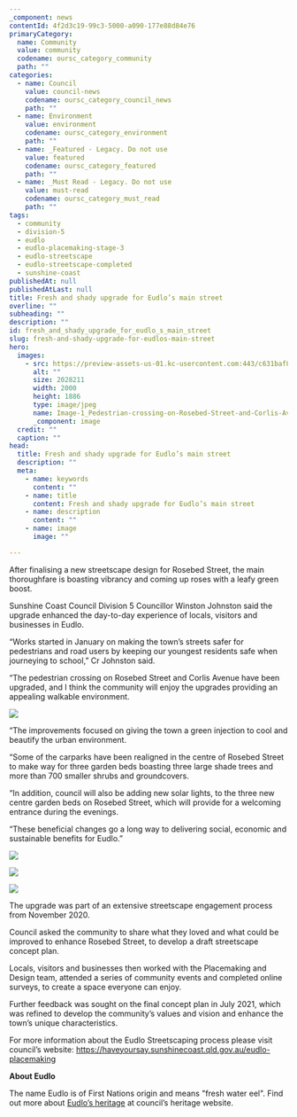 ```yaml
---
_component: news
contentId: 4f2d3c19-99c3-5000-a090-177e88d84e76
primaryCategory:
  name: Community
  value: community
  codename: oursc_category_community
  path: ""
categories:
  - name: Council
    value: council-news
    codename: oursc_category_council_news
    path: ""
  - name: Environment
    value: environment
    codename: oursc_category_environment
    path: ""
  - name: _Featured - Legacy. Do not use
    value: featured
    codename: oursc_category_featured
    path: ""
  - name: _Must Read - Legacy. Do not use
    value: must-read
    codename: oursc_category_must_read
    path: ""
tags:
  - community
  - division-5
  - eudlo
  - eudlo-placemaking-stage-3
  - eudlo-streetscape
  - eudlo-streetscape-completed
  - sunshine-coast
publishedAt: null
publishedAtLast: null
title: Fresh and shady upgrade for Eudlo’s main street
overline: ""
subheading: ""
description: ""
id: fresh_and_shady_upgrade_for_eudlo_s_main_street
slug: fresh-and-shady-upgrade-for-eudlos-main-street
hero:
  images:
    - src: https://preview-assets-us-01.kc-usercontent.com:443/c631baf8-1b46-001f-580c-d0001b68b4a8/f98d74ab-f43b-4e19-87d3-313979f0fa21/Image-1_Pedestrian-crossing-on-Rosebed-Street-and-Corlis-Avenue-increasing-safety-for-school-students-2.jpg
      alt: ""
      size: 2028211
      width: 2000
      height: 1886
      type: image/jpeg
      name: Image-1_Pedestrian-crossing-on-Rosebed-Street-and-Corlis-Avenue-increasing-safety-for-school-students-2.jpg
      _component: image
  credit: ""
  caption: ""
head:
  title: Fresh and shady upgrade for Eudlo’s main street
  description: ""
  meta:
    - name: keywords
      content: ""
    - name: title
      content: Fresh and shady upgrade for Eudlo’s main street
    - name: description
      content: ""
    - name: image
      image: ""

---
```

After finalising a new streetscape design for Rosebed Street, the main thoroughfare is boasting vibrancy and coming up roses with a leafy green boost.

Sunshine Coast Council Division 5 Councillor Winston Johnston said the upgrade enhanced the day-to-day experience of locals, visitors and businesses in Eudlo.

“Works started in January on making the town’s streets safer for pedestrians and road users by keeping our youngest residents safe when journeying to school,” Cr Johnston said.

“The pedestrian crossing on Rosebed Street and Corlis Avenue have been upgraded, and I think the community will enjoy the upgrades providing an appealing walkable environment.

![](https://preview-assets-us-01.kc-usercontent.com:443/c631baf8-1b46-001f-580c-d0001b68b4a8/2fccdb0f-a720-4fb7-872c-7c715898d0dc/Image-2_Pedestrian-crossing-on-Rosebed-Street-and-Corlis-Avenue-increasing-safety-for-school-students-3-1024x768.jpg)

“The improvements focused on giving the town a green injection to cool and beautify the urban environment.

“Some of the carparks have been realigned in the centre of Rosebed Street to make way for three garden beds boasting three large shade trees and more than 700 smaller shrubs and groundcovers.

“In addition, council will also be adding new solar lights, to the three new centre garden beds on Rosebed Street, which will provide for a welcoming entrance during the evenings. 

“These beneficial changes go a long way to delivering social, economic and sustainable benefits for Eudlo.”

![](https://preview-assets-us-01.kc-usercontent.com:443/c631baf8-1b46-001f-580c-d0001b68b4a8/166b6400-4a9b-4c2e-82aa-6d3e3281e892/Image-4_Realigned-carparks-along-Rosebed-Street-2-1024x768.jpg)

![](https://preview-assets-us-01.kc-usercontent.com:443/c631baf8-1b46-001f-580c-d0001b68b4a8/f9e64cc9-1702-4d23-baa2-ef3431857a64/IMG_0131-1024x768.jpg)

![](https://preview-assets-us-01.kc-usercontent.com:443/c631baf8-1b46-001f-580c-d0001b68b4a8/bf32141a-a86c-4459-8ba2-ad4214b5747a/IMG_2402-1024x768.jpg)

The upgrade was part of an extensive streetscape engagement process from November 2020.

Council asked the community to share what they loved and what could be improved to enhance Rosebed Street, to develop a draft streetscape concept plan. 

Locals, visitors and businesses then worked with the Placemaking and Design team, attended a series of community events and completed online surveys, to create a space everyone can enjoy.

Further feedback was sought on the final concept plan in July 2021, which was refined to develop the community’s values and vision and enhance the town’s unique characteristics.

For more information about the Eudlo Streetscaping process please visit council’s website: <https://haveyoursay.sunshinecoast.qld.gov.au/eudlo-placemaking>


**About Eudlo**

The name Eudlo is of First Nations origin and means "fresh water eel". Find out more about [Eudlo’s heritage](https://heritage.sunshinecoast.qld.gov.au/Places/Town-Histories/Eudlo-Hunchy-Dulong)
&#x20;at council’s heritage website.
